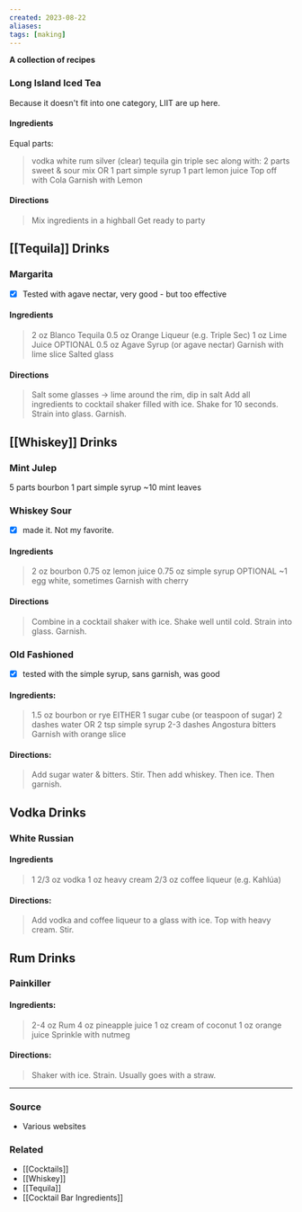 ```yaml
---
created: 2023-08-22
aliases: 
tags: [making]
---
```

**A collection of recipes**

### Long Island Iced Tea
Because it doesn't fit into one category, LIIT are up here.

#### Ingredients
Equal parts:
>  vodka
>  white rum
>  silver (clear) tequila
>  gin
>  triple sec
>  along with:
> 	 2 parts sweet & sour mix
>  OR
> 	 1 part simple syrup
> 	 1 part lemon juice
>  Top off with Cola
>  Garnish with Lemon

#### Directions
> Mix ingredients in a highball
> Get ready to party

## [[Tequila]] Drinks

### Margarita
- [x] Tested with agave nectar, very good - but too effective
#### Ingredients 
>  2 oz Blanco Tequila
>  0.5 oz Orange Liqueur (e.g. Triple Sec)
>  1 oz Lime Juice
>  OPTIONAL
> 	 0.5 oz Agave Syrup (or agave nectar)
>  Garnish with lime slice
>  Salted glass
#### Directions
> Salt some glasses -> lime around the rim, dip in salt
> Add all ingredients to cocktail shaker filled with ice. Shake for 10 seconds. Strain into glass. Garnish.

## [[Whiskey]] Drinks

### Mint Julep
5 parts bourbon
1 part simple syrup
~10 mint leaves

### Whiskey Sour
- [x] made it. Not my favorite. 
#### Ingredients
> 2 oz bourbon
> 0.75 oz lemon juice
> 0.75 oz simple syrup
> OPTIONAL
>   ~1 egg white, sometimes 
> Garnish with cherry
#### Directions
> Combine in a cocktail shaker with ice. Shake well until cold. Strain into glass. Garnish.

### Old Fashioned
- [x] tested with the simple syrup, sans garnish, was good
#### Ingredients:
> 1.5 oz bourbon or rye
> EITHER
> 	1 sugar cube (or teaspoon of sugar)
> 	2 dashes water
> OR
> 	2 tsp simple syrup 
> 2-3 dashes Angostura bitters
> Garnish with orange slice
#### Directions:
> Add sugar water & bitters. Stir. Then add whiskey. Then ice. Then garnish.

## Vodka Drinks

### White Russian
#### Ingredients 
> 1 2/3 oz vodka
> 1 oz heavy cream
> 2/3 oz coffee liqueur (e.g. Kahlúa)
#### Directions:
> Add vodka and coffee liqueur to a glass with ice. Top with heavy cream. Stir.

## Rum Drinks

### Painkiller
#### Ingredients:
> 2-4 oz Rum
> 4 oz pineapple juice
> 1 oz cream of coconut
> 1 oz orange juice 
> Sprinkle with nutmeg
#### Directions:
> Shaker with ice. Strain. Usually goes with a straw.

****
### Source
- Various websites 

### Related
- [[Cocktails]]
- [[Whiskey]]
- [[Tequila]]
- [[Cocktail Bar Ingredients]]
 